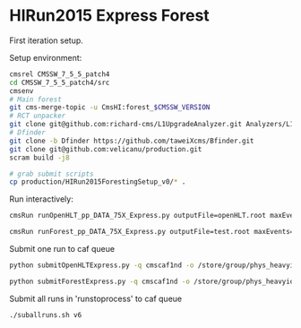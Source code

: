# HIRun2015 Express Forest 

First iteration setup. 

Setup environment:
```bash
cmsrel CMSSW_7_5_5_patch4
cd CMSSW_7_5_5_patch4/src
cmsenv
# Main forest
git cms-merge-topic -u CmsHI:forest_$CMSSW_VERSION
# RCT unpacker
git clone git@github.com:richard-cms/L1UpgradeAnalyzer.git Analyzers/L1UpgradeAnalyzer
# Dfinder
git clone -b Dfinder https://github.com/taweiXcms/Bfinder.git
git clone git@github.com:velicanu/production.git
scram build -j8

# grab submit scripts
cp production/HIRun2015ForestingSetup_v0/* .
```

Run interactively:
```bash
cmsRun runOpenHLT_pp_DATA_75X_Express.py outputFile=openHLT.root maxEvents=10 inputFiles=/store/express/Run2015E/ExpressPhysics/FEVT/Express-v1/000/262/163/00000/C4717393-ED8E-E511-9F65-02163E0120F9.root

cmsRun runForest_pp_DATA_75X_Express.py outputFile=test.root maxEvents=10 inputFiles=/store/express/Run2015E/ExpressPhysics/FEVT/Express-v1/000/262/163/00000/C4717393-ED8E-E511-9F65-02163E0120F9.root
```

Submit one run to caf queue
```bash
python submitOpenHLTExpress.py -q cmscaf1nd -o /store/group/phys_heavyions/velicanu/openhlt/Run2015E/ExpressPhysics/FEVT/ -i ExpressPhysics.262163.v2.list

python submitForestExpress.py -q cmscaf1nd -o /store/group/phys_heavyions/velicanu/forest/Run2015E/ExpressPhysics/FEVT/v2/ -i ExpressPhysics.262163.v2.list --proxy=proxyforprod
```

Submit all runs in 'runstoprocess' to caf queue
```bash
./suballruns.sh v6
```

